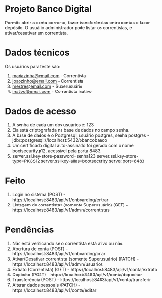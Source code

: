 # Projeto Banco Digital
Permite abrir a conta corrente, fazer transferências entre contas e fazer depósito.
O usuário administrador pode listar os correntistas, e ativar/desativar um correntista.

# Dados técnicos
Os usuários para teste são:
1. mariazinha@email.com - Correntista
2. joaozinho@email.com - Correntista
3. mestre@email.com - Superusuário
4. inativo@email.com - Correntista inativo

# Dados de acesso
1. A senha de cada um dos usuários é: 123
2. Ela está criptografada na base de dados no campo senha.
3. A base de dados é o Postgresql, usuário postgres, senha postgres - jdbc:postgresql://localhost:5432/obancobanco
4. Um certificado digital auto-assinado foi gerado com o nome bootsecurity.p12, acessível pela porta 8483.
5. server.ssl.key-store-password=senha123  server.ssl.key-store-type=PKCS12 server.ssl.key-alias=bootsecurity  server.port=8483

# Feito
1. Login no sistema (POST) - https://localhost:8483/api/v1/onboarding/entrar
2. Listagem de correntistas (somente Superusuário) (GET) - https://localhost:8483/api/v1/admin/correntistas

# Pendências
1. Não está verificando se o correntista está ativo ou não.
2. Abertura de conta (POST) - https://localhost:8483/api/v1/onboarding/criar
3. Ativar/Desativar correntista (somente Superusuário) (PATCH) - https://localhost:8483/api/v1/admin/usuarios
4. Extrato (Correntista) (GET) - https://localhost:8483/api/v1/conta/extrato
5. Depósito (POST) - https://localhost:8483/api/v1/conta/depositar
6. Transferência (POST) - https://localhost:8483/api/v1/conta/transferir
7. Alterar dados pessoais (PATCH) - https://localhost:8483/api/v1/conta/editar
